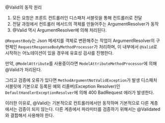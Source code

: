 @Valid의 동작 원리

1. 모든 요청은 프론트 컨트롤러인 디스패처 서블릿을 통해 컨트롤러로 전달
2. 전달 과정에서 컨트롤러 메서드의 객체를 만들어주는 ArgumentResolver가 동작
3. @Valid 역시 ArgumentResolver에 의해 처리된다.

`@RequestBody`는 Json 메세지를 객체로 변환해주는 작업이 ArgumentResolver의 구현체인
`RequestResponseBodyMethodProcessor`가 처리하며, 이 내부에서
`@Valid`로 시작하는 어노테이션이 있을 경우에 유효성 검사를 진행한다.

만약, `@ModelAttribute`를 사용중이라면 `ModelAttributeMethodProcessor`에 의해 @Valid가 처리된다.

그리고 검증에 오류가 있다면 `MethodArgumentNotValidException`가 발생
디스패처 서블릿에 기본으로 등록된 예외 리졸버(Exception Resolver)인 
`DefaultHandlerExceptionResolver`에 의해 400 BadRequest 에러가 발생한다.


이러한 이유로,
@Valid는 기본적으로 컨트롤러에서만 동작하며 기본적으로 다른 계층에서는 검증이 되지 않는다. 
다른 계층에서 파라미터를 검증하기 위해서는 @Validated와 결합해서 사용해야 한다.
